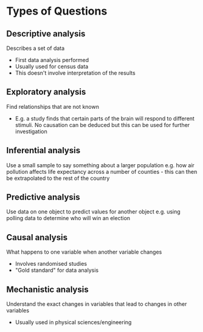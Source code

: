 # Types of Questions

## Descriptive analysis

Describes a set of data

* First data analysis performed
* Usually used for census data
* This doesn't involve interpretation of the results

## Exploratory analysis

Find relationships that are not known

* E.g. a study finds that certain parts of the brain will respond to different stimuli. No causation can be deduced but this can be used for further investigation

## Inferential analysis

Use a small sample to say something about a larger population e.g. how air pollution affects life expectancy across a number of counties - this can then be extrapolated to the rest of the country

## Predictive analysis

Use data on one object to predict values for another object e.g. using polling data to determine who will win an election

## Causal analysis

What happens to one variable when another variable changes

* Involves randomised studies
* "Gold standard" for data analysis

## Mechanistic analysis

Understand the exact changes in variables that lead to changes in other variables

* Usually used in physical sciences/engineering
